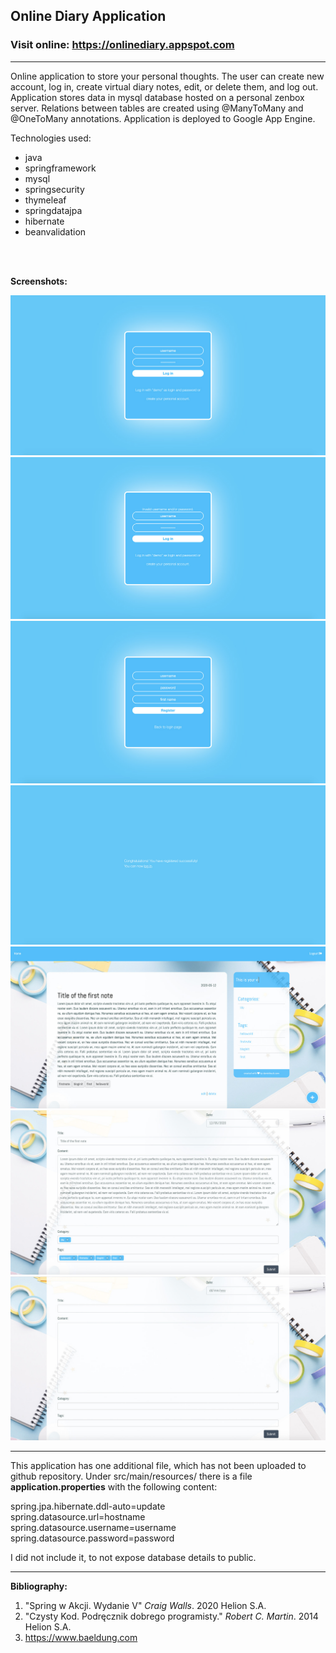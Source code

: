 <h2>Online Diary Application</h2>


<h3>Visit online: <a href="https://onlinediary.appspot.com">https://onlinediary.appspot.com</a></h3>

<hr/>

<p>Online application to store your personal thoughts. The user can create new account, log in, create virtual diary notes, edit, or delete them, and log out. Application stores data in mysql database hosted on a personal zenbox server. Relations between tables are created using @ManyToMany and @OneToMany annotations. Application is deployed to Google App Engine.</p> <p>Technologies used:</p>
  
  <ul>
    <li>java</li>
    <li>springframework</li>
    <li>mysql</li>
    <li>springsecurity</li>
    <li>thymeleaf</li>
    <li>springdatajpa</li>
    <li>hibernate</li>
    <li>beanvalidation</li>  
  </ul>

<br>


<br>

<b>Screenshots:</b>

<img src="https://github.com/dominikazb/onlinediary/blob/master/screenshots/onlinediary1.jpg">
<img src="https://github.com/dominikazb/onlinediary/blob/master/screenshots/onlinediary2.jpg">
<img src="https://github.com/dominikazb/onlinediary/blob/master/screenshots/onlinediary3.jpg">
<img src="https://github.com/dominikazb/onlinediary/blob/master/screenshots/onlinediary4.jpg">
<img src="https://github.com/dominikazb/onlinediary/blob/master/screenshots/onlinediary5.jpg">
<img src="https://github.com/dominikazb/onlinediary/blob/master/screenshots/onlinediary6.jpg">
<img src="https://github.com/dominikazb/onlinediary/blob/master/screenshots/onlinediary7.jpg">





<hr/>
This application has one additional file, which has not been uploaded to github repository.
Under src/main/resources/ there is a file <b>application.properties</b> with the following content:

spring.jpa.hibernate.ddl-auto=update<br>
spring.datasource.url=hostname<br>
spring.datasource.username=username<br>
spring.datasource.password=password

I did not include it, to not expose database details to public.

<hr/>




<b>Bibliography:</b>
1. "Spring w Akcji. Wydanie V" <i>Craig Walls</i>. 2020 Helion S.A.
2. "Czysty Kod. Podręcznik dobrego programisty." <i>Robert C. Martin</i>. 2014 Helion S.A.
3. https://www.baeldung.com
